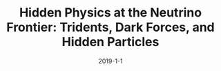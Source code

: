 ---
title: 'Hidden Physics at the Neutrino Frontier: Tridents, Dark Forces, and Hidden Particles'
authors:  Matheus. Hostert
collection: publication
permalink: /publication/2019-1-1-HiddenPhysicsattheNeutrinoFrontierTridentsDarkForcesandHiddenParticles
date: 2019-1-1
venue:  
paperurl: 'None'
citation: 'Hidden Physics at the Neutrino Frontier: Tridents, Dark Forces, and Hidden Particles, Matheus. Hostert, thesis, 2019'
eprint: 'None'
---